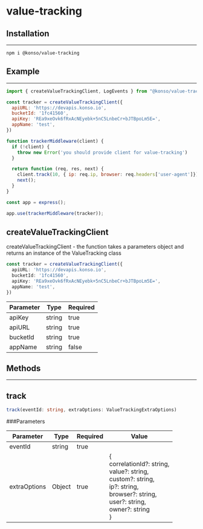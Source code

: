 # value-tracking

## Installation

---

`npm i @konso/value-tracking`

## Example

---

```javascript
import { createValueTrackingClient, LogEvents } from "@konso/value-tracking";

const tracker = createValueTrackingClient({
  apiURL: 'https://devapis.konso.io',
  bucketId: '1fc41560',
  apiKey: 'REa9xeOvk6fRxAcNEyebk+5nC5LnbeCr+bJTBpoLm5E=',
  appName: 'test',
})

function trackerMiddleware(client) {
  if (!client) {
    throw new Error('you should provide client for value-tracking')
  }

  return function (req, res, next) {
    client.track(10, { ip: req.ip, browser: req.headers['user-agent']})
    next();
  }
}

const app = express();

app.use(trackerMiddleware(tracker));
```

## createValueTrackingClient

createValueTrackingClient - the function takes a parameters object and returns an instance of the ValueTracking class

```typescript
const tracker = createValueTrackingClient({
  apiURL: 'https://devapis.konso.io',
  bucketId: '1fc41560',
  apiKey: 'REa9xeOvk6fRxAcNEyebk+5nC5LnbeCr+bJTBpoLm5E=',
  appName: 'test',
})
```

| Parameter | Type     | Required |
|:----------|----------|:---------|
| apiKey    | string   | true     |
| apiURL    | string   | true     |
| bucketId  | string   | true     |
| appName   | string   | false    |

## Methods

---

## track

```typescript
track(eventId: string, extraOptions: ValueTrackingExtraOptions)
```

###Parameters

| Parameter    | Type   | Required | Value                                                                                                                                                     |
|--------------|--------|----------|-----------------------------------------------------------------------------------------------------------------------------------------------------------|
| eventId      | string | true     |                                                                                                                                                           |
| extraOptions | Object | true     | {<br/>correlationId?: string,<br/>value?: string,<br/>custom?: string,<br/>ip?: string,<br/>browser?: string,<br/>user?: string,<br/>owner?: string<br/>} |

